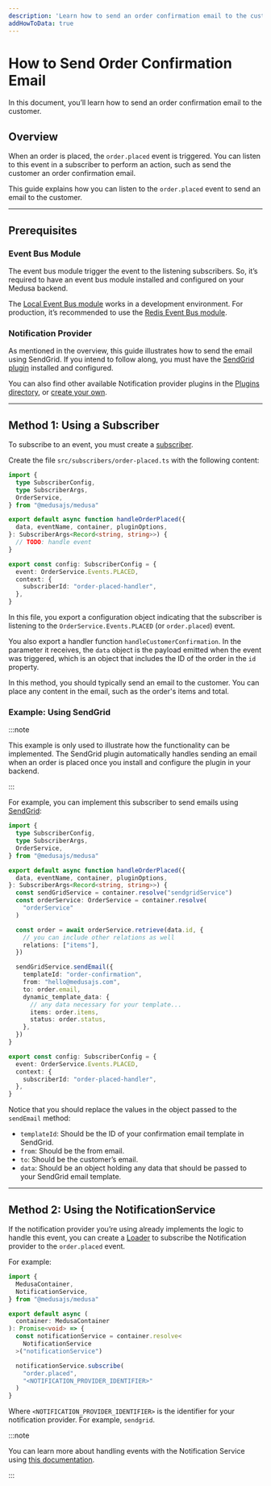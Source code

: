 ```yaml
---
description: 'Learn how to send an order confirmation email to the customer. This guide uses SendGrid as an example Notification provider.'
addHowToData: true
---
```


# How to Send Order Confirmation Email

In this document, you’ll learn how to send an order confirmation email to the customer.

## Overview

When an order is placed, the `order.placed` event is triggered. You can listen to this event in a subscriber to perform an action, such as send the customer an order confirmation email.

This guide explains how you can listen to the `order.placed` event to send an email to the customer.

---

## Prerequisites

### Event Bus Module

The event bus module trigger the event to the listening subscribers. So, it’s required to have an event bus module installed and configured on your Medusa backend.

The [Local Event Bus module](../../../development/events/modules/local.md) works in a development environment. For production, it’s recommended to use the [Redis Event Bus module](../../../development/events/modules/redis.md).

### Notification Provider

As mentioned in the overview, this guide illustrates how to send the email using SendGrid. If you intend to follow along, you must have the [SendGrid plugin](../../../plugins/notifications/sendgrid.mdx) installed and configured.

You can also find other available Notification provider plugins in the [Plugins directory](https://medusajs.com/plugins/), or [create your own](../../../development/notification/create-notification-provider.md).

---

## Method 1: Using a Subscriber

To subscribe to an event, you must create a [subscriber](../../../development/events/subscribers.mdx).

Create the file `src/subscribers/order-placed.ts` with the following content:

```ts title="src/subscribers/order-placed.ts"
import { 
  type SubscriberConfig, 
  type SubscriberArgs,
  OrderService,
} from "@medusajs/medusa"

export default async function handleOrderPlaced({ 
  data, eventName, container, pluginOptions, 
}: SubscriberArgs<Record<string, string>>) {
  // TODO: handle event
}

export const config: SubscriberConfig = {
  event: OrderService.Events.PLACED,
  context: {
    subscriberId: "order-placed-handler",
  },
}
```

In this file, you export a configuration object indicating that the subscriber is listening to the `OrderService.Events.PLACED` (or `order.placed`) event.

You also export a handler function `handleCustomerConfirmation`. In the parameter it receives, the `data` object is the payload emitted when the event was triggered, which is an object that includes the ID of the order in the `id` property.

In this method, you should typically send an email to the customer. You can place any content in the email, such as the order's items and total.

### Example: Using SendGrid

:::note

This example is only used to illustrate how the functionality can be implemented. The SendGrid plugin automatically handles sending an email when an order is placed once you install and configure the plugin in your backend.

:::

For example, you can implement this subscriber to send emails using [SendGrid](../../../plugins/notifications/sendgrid.mdx):

```ts title="src/subscribers/order-placed.ts"
import { 
  type SubscriberConfig, 
  type SubscriberArgs,
  OrderService,
} from "@medusajs/medusa"

export default async function handleOrderPlaced({ 
  data, eventName, container, pluginOptions, 
}: SubscriberArgs<Record<string, string>>) {
  const sendGridService = container.resolve("sendgridService")
  const orderService: OrderService = container.resolve(
    "orderService"
  )

  const order = await orderService.retrieve(data.id, {
    // you can include other relations as well
    relations: ["items"],
  })

  sendGridService.sendEmail({
    templateId: "order-confirmation",
    from: "hello@medusajs.com",
    to: order.email,
    dynamic_template_data: {
      // any data necessary for your template...
      items: order.items,
      status: order.status,
    },
  })
}

export const config: SubscriberConfig = {
  event: OrderService.Events.PLACED,
  context: {
    subscriberId: "order-placed-handler",
  },
}
```

Notice that you should replace the values in the object passed to the `sendEmail` method:

- `templateId`: Should be the ID of your confirmation email template in SendGrid.
- `from`: Should be the from email.
- `to`: Should be the customer’s email.
- `data`: Should be an object holding any data that should be passed to your SendGrid email template.

---

## Method 2: Using the NotificationService

If the notification provider you’re using already implements the logic to handle this event, you can create a [Loader](../../../development/loaders/overview.mdx) to subscribe the Notification provider to the `order.placed` event.

For example:

```ts title="src/loaders/customer-confirmation.ts"
import { 
  MedusaContainer, 
  NotificationService,
} from "@medusajs/medusa"

export default async (
  container: MedusaContainer
): Promise<void> => {
  const notificationService = container.resolve<
    NotificationService
  >("notificationService")

  notificationService.subscribe(
    "order.placed", 
    "<NOTIFICATION_PROVIDER_IDENTIFIER>"
  )
}
```

Where `<NOTIFICATION_PROVIDER_IDENTIFIER>` is the identifier for your notification provider. For example, `sendgrid`.

:::note

You can learn more about handling events with the Notification Service using [this documentation](../../../development/notification/create-notification-provider.md).

:::
